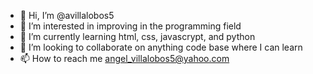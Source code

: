 - 👋 Hi, I’m @avillalobos5
- 👀 I’m interested in improving in the programming field
- 🌱 I’m currently learning html, css, javascrypt, and python
- 💞️ I’m looking to collaborate on anything code base where I can learn
- 📫 How to reach me angel_villalobos5@yahoo.com

<!---
avillalobos5/avillalobos5 is a ✨ special ✨ repository because its `README.md` (this file) appears on your GitHub profile.
You can click the Preview link to take a look at your changes.
--->
